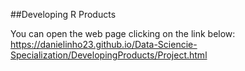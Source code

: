 ##Developing R Products

You can open the web page clicking on the link below:
https://danielinho23.github.io/Data-Sciencie-Specialization/DevelopingProducts/Project.html
